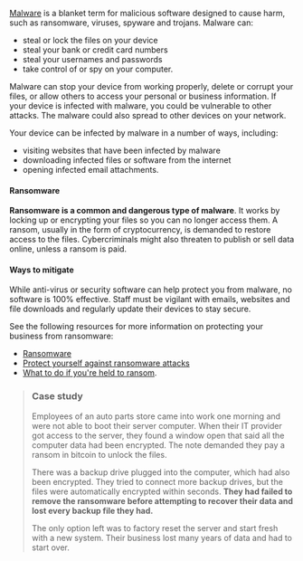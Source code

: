 [Malware](https://www.cyber.gov.au/acsc/view-all-content/threats/malware "Malware") is a blanket term for malicious software designed to cause harm, such as ransomware, viruses, spyware and trojans. Malware can:

- steal or lock the files on your device
- steal your bank or credit card numbers
- steal your usernames and passwords
- take control of or spy on your computer.

Malware can stop your device from working properly, delete or corrupt your files, or allow others to access your personal or business information. If your device is infected with malware, you could be vulnerable to other attacks. The malware could also spread to other devices on your network.

Your device can be infected by malware in a number of ways, including:

- visiting websites that have been infected by malware
- downloading infected files or software from the internet
- opening infected email attachments.

#### Ransomware

**Ransomware is a common and dangerous type of malware**. It works by locking up or encrypting your files so you can no longer access them. A ransom, usually in the form of cryptocurrency, is demanded to restore access to the files. Cybercriminals might also threaten to publish or sell data online, unless a ransom is paid.

#### Ways to mitigate

While anti-virus or security software can help protect you from malware, no software is 100% effective. Staff must be vigilant with emails, websites and file downloads and regularly update their devices to stay secure.

See the following resources for more information on protecting your business from ransomware:

- [Ransomware](https://www.cyber.gov.au/ransomware)
- [Protect yourself against ransomware attacks](https://www.cyber.gov.au/report-and-recover/recover-from/ransomware/protect-yourself-from-ransomware "Protect yourself from ransomware")
- [What to do if you're held to ransom](https://www.cyber.gov.au/node/2107).

> ### Case study
> 
> Employees of an auto parts store came into work one morning and were not able to boot their server computer. When their IT provider got access to the server, they found a window open that said all the computer data had been encrypted. The note demanded they pay a ransom in bitcoin to unlock the files.
> 
> There was a backup drive plugged into the computer, which had also been encrypted. They tried to connect more backup drives, but the files were automatically encrypted within seconds. **They had failed to remove the ransomware before attempting to recover their data and lost every backup file they had.**
> 
> The only option left was to factory reset the server and start fresh with a new system. Their business lost many years of data and had to start over.